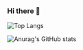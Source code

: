 ### Hi there 👋

![Top Langs](https://github-readme-stats.vercel.app/api/top-langs/?username=KirillNizhnik&layout=compact)

![Anurag's GitHub stats](https://github-readme-stats.vercel.app/api?username=KirillNizhnik)


